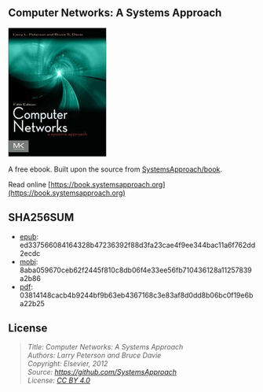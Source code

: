 ## Computer Networks: A Systems Approach

![](cover_small.jpg)

A free ebook. Built upon the source from [SystemsApproach/book](https://github.com/SystemsApproach/book).

Read online [https://book.systemsapproach.org](https://book.systemsapproach.org)

## SHA256SUM

- [epub](https://github.com/ruanyf/book-computer-networks/raw/master/computer_networks_a_systems_approach_5th_ed.epub): ed337566084164328b47236392f88d3fa23cae4f9ee344bac11a6f762dd2ecdc
- [mobi](https://github.com/ruanyf/book-computer-networks/raw/master/computer_networks_a_systems_approach_5th_ed.mobi): 8aba059670ceb62f2445f810c8db06f4e33ee56fb710436128a11257839a2b86
- [pdf](https://github.com/ruanyf/book-computer-networks/raw/master/computer_networks_a_systems_approach_5th_ed.pdf):  03814148cacb4b9244bf9b63eb4367168c3e83af8d0dd8b06bc0f19e6ba22b25

## License

> *Title: Computer Networks: A Systems Approach  
> Authors: Larry Peterson and Bruce Davie  
> Copyright: Elsevier, 2012  
> Source: https://github.com/SystemsApproach  
> License: [CC BY 4.0](https://creativecommons.org/licenses/by/4.0)*

